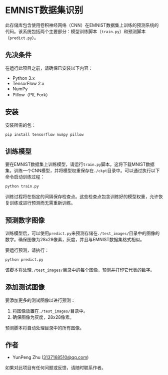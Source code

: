 # EMNIST数据集识别

此存储库包含使用卷积神经网络（CNN）在EMNIST数据集上训练的预测系统的代码。该系统包括两个主要部分：模型训练脚本（`train.py`）和预测脚本（`predict.py`）。

## 先决条件

在运行此项目之前，请确保已安装以下内容：

- Python 3.x
- TensorFlow 2.x
- NumPy
- Pillow（PIL Fork）

## 安装

安装所需的包：

```bash
pip install tensorflow numpy pillow
```

## 训练模型

要在EMNIST数据集上训练模型，请运行`train.py`脚本。这将下载MNIST数据集，训练一个CNN模型，并将模型权重保存在`./ckpt`目录中。可以通过执行以下命令启动训练过程：

```bash
python train.py
```

训练过程将在指定的间隔保存检查点。这些检查点包含训练好的模型权重，允许恢复训练或进行预测而无需重新训练。

## 预测数字图像

训练模型后，可以使用`predict.py`来预测存储在`./test_images/`目录中的图像的数字。确保图像为28x28像素，灰度，并且与EMNIST数据集格式相似。

要运行预测，请执行：

```bash
python predict.py
```

该脚本将处理`./test_images/`目录中的每个图像，预测并打印它代表的数字。

## 添加测试图像

要添加更多的测试图像以进行预测：

1. 将图像放置在`./test_images/`目录中。
2. 确保图像为灰度，28x28像素。

预测脚本将自动处理目录中的所有图像。

## 作者

- YunPeng Zhu (3137168510@qq.com)

如果对此项目有任何问题或反馈，请随时联系作者。